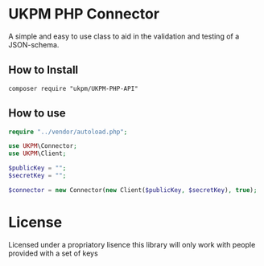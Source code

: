 # UKPM PHP Connector
A simple and easy to use class to aid in the validation and testing of a JSON-schema.
## How to Install
```
composer require "ukpm/UKPM-PHP-API"
```
## How to use
```php
require "../vendor/autoload.php";

use UKPM\Connector;
use UKPM\Client;

$publicKey = "";
$secretKey = "";

$connector = new Connector(new Client($publicKey, $secretKey), true);
```
# License
Licensed under a propriatory lisence this library will only work with people provided with a set of keys